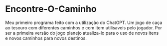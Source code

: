 # Encontre-O-Caminho
Meu primeiro programa feito com a utilização do ChatGPT. Um jogo de caça ao tesouro com diferentes caminhos e com item utilisaveis pelo jogador. Por ser a primeira versão do jogo planejo atualiza-lo para o uso de novos itens e novos caminhos para novos destinos.

